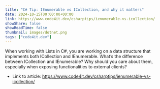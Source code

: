 ```yaml
---
title: "C# Tip: IEnumerable vs ICollection, and why it matters"
date: 2024-10-15T00:00:00+00:00
link: https://www.code4it.dev/csharptips/ienumerable-vs-icollection/
showShare: false
showReadTime: false
thumbnail: images/dotnet.png
tags: ["code4it.dev"]
---
```

When working with Lists in C#, you are working on a data structure that implements both ICollection and IEnumerable. What’s the difference between ICollection and IEnumerable? Why should you care about them, especially when exposing functionalities to external clients?

- Link to article: https://www.code4it.dev/csharptips/ienumerable-vs-icollection/
